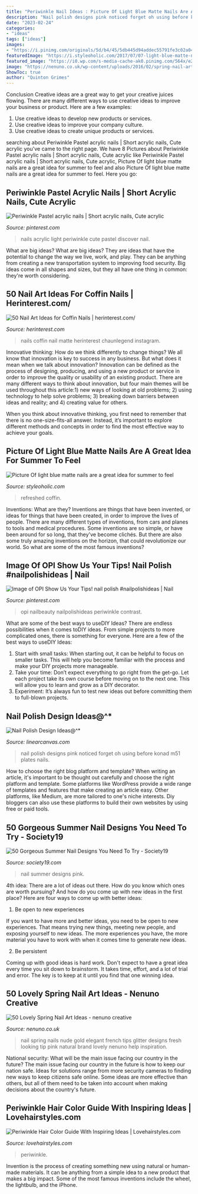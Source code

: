 ```yaml
---
title: "Periwinkle Nail Ideas : Picture Of Light Blue Matte Nails Are A Great Idea For Summer To Feel"
description: "Nail polish designs pink noticed forget oh using before konad m51 plates nails"
date: "2023-02-24"
categories:
- "ideas"
tags: ["ideas"]
images:
- "https://i.pinimg.com/originals/5d/b4/45/5db445d94addec55791fe3c02a04fff8.jpg"
featuredImage: "https://i.styleoholic.com/2017/07/07-light-blue-matte-nails-are-a-great-idea-for-summer-to-feel-refreshed.jpg"
featured_image: "https://i0.wp.com/s-media-cache-ak0.pinimg.com/564x/e2/8a/0e/e28a0e43151685f529dd4c9465216d75.jpg?resize=539%2C579&amp;ssl=1"
image: "https://nenuno.co.uk/wp-content/uploads/2016/02/spring-nail-art-17.jpg"
ShowToc: true
author: "Quinton Grimes"
---
```



Conclusion
Creative ideas are a great way to get your creative juices flowing. There are many different ways to use creative ideas to improve your business or product. Here are a few examples:
1. Use creative ideas to develop new products or services.
2. Use creative ideas to improve your company culture.
3. Use creative ideas to create unique products or services.

	

		
searching about Periwinkle Pastel acrylic nails | Short acrylic nails, Cute acrylic you've came to the right page. We have 8 Pictures about Periwinkle Pastel acrylic nails | Short acrylic nails, Cute acrylic like Periwinkle Pastel acrylic nails | Short acrylic nails, Cute acrylic, Picture Of light blue matte nails are a great idea for summer to feel and also Picture Of light blue matte nails are a great idea for summer to feel. Here you go:
		
    
## Periwinkle Pastel Acrylic Nails | Short Acrylic Nails, Cute Acrylic

<img loading=lazy src="https://i.pinimg.com/originals/63/10/2c/63102cbf9e393a2d28c401bf66ac9261.jpg" onerror="this.onerror=null;this.src='https://tse1.mm.bing.net/th?id=OIP.bhze4c1AXfRQg-WL76UmIAHaJ4&amp;pid=15.1';" alt="Periwinkle Pastel acrylic nails | Short acrylic nails, Cute acrylic">

_Source: pinterest.com_

>nails acrylic light periwinkle cute pastel discover nail. 

	

What are big ideas?
What are big ideas? They are ideas that have the potential to change the way we live, work, and play. They can be anything from creating a new transportation system to improving food security. Big ideas come in all shapes and sizes, but they all have one thing in common: they're worth considering.

    
## 50 Nail Art Ideas For Coffin Nails | Herinterest.com/

<img loading=lazy src="https://www.herinterest.com/wp-content/uploads/2016/09/coffin-nails_03.jpg" onerror="this.onerror=null;this.src='https://tse2.mm.bing.net/th?id=OIP.qCvMPMpbBW6E2wA7JtUR7gHaJU&amp;pid=15.1';" alt="50 Nail Art Ideas for Coffin Nails | herinterest.com/">

_Source: herinterest.com_

>nails coffin nail matte herinterest chaunlegend instagram. 

	

Innovative thinking: How do we think differently to change things?
We all know that innovation is key to success in any business. But what does it mean when we talk about innovation?
Innovation can be defined as the process of designing, producing, and using a new product or service in order to improve the quality or usability of an existing product. There are many different ways to think about innovation, but four main themes will be used throughout this article:1) new ways of looking at old problems; 2) using technology to help solve problems; 3) breaking down barriers between ideas and reality; and 4) creating value for others. 

When you think about innovative thinking, you first need to remember that there is no one-size-fits-all answer. Instead, it’s important to explore different methods and concepts in order to find the most effective way to achieve your goals.

    
## Picture Of Light Blue Matte Nails Are A Great Idea For Summer To Feel

<img loading=lazy src="https://i.styleoholic.com/2017/07/07-light-blue-matte-nails-are-a-great-idea-for-summer-to-feel-refreshed.jpg" onerror="this.onerror=null;this.src='https://tse4.mm.bing.net/th?id=OIP.FF58lkeydMu7rLdVafZ4kQHaHX&amp;pid=15.1';" alt="Picture Of light blue matte nails are a great idea for summer to feel">

_Source: styleoholic.com_

>refreshed coffin. 

	

Inventions: What are they?
Inventions are things that have been invented, or ideas for things that have been created, in order to improve the lives of people. There are many different types of inventions, from cars and planes to tools and medical procedures. Some inventions are so simple, or have been around for so long, that they've become clichés. But there are also some truly amazing inventions on the horizon, that could revolutionize our world. So what are some of the most famous inventions?

    
## Image Of OPI Show Us Your Tips! Nail Polish #nailpolishideas | Nail

<img loading=lazy src="https://i.pinimg.com/originals/5d/b4/45/5db445d94addec55791fe3c02a04fff8.jpg" onerror="this.onerror=null;this.src='https://tse1.mm.bing.net/th?id=OIP.FQ8_bQ3zhZad2qna5ptBNAHaHa&amp;pid=15.1';" alt="Image of OPI Show Us Your Tips! nail polish #nailpolishideas | Nail">

_Source: pinterest.com_

>opi nailbeauty nailpolishideas periwinkle contrast. 

	

What are some of the best ways to useDIY Ideas?
There are endless possibilities when it comes toDIY ideas. From simple projects to more complicated ones, there is something for everyone. Here are a few of the best ways to useDIY Ideas: 
1. Start with small tasks: When starting out, it can be helpful to focus on smaller tasks. This will help you become familiar with the process and make your DIY projects more manageable. 
2. Take your time: Don’t expect everything to go right from the get-go. Let each project take its own course before moving on to the next one. This will allow you to learn and grow as a DIY decorator. 
3. Experiment: It’s always fun to test new ideas out before committing them to full-blown projects.

    
## Nail Polish Design Ideas@^*

<img loading=lazy src="http://2.bp.blogspot.com/_PQh_sN4uoss/THxUQd6eEoI/AAAAAAAAAMc/Skzzx6q_pr8/s1600/SAM_1355.JPG" onerror="this.onerror=null;this.src='https://tse1.mm.bing.net/th?id=OIP.Q3lVhrJRTEqeG0qSaFBlOQHaGA&amp;pid=15.1';" alt="Nail Polish Design Ideas@^*">

_Source: linearcanvas.com_

>nail polish designs pink noticed forget oh using before konad m51 plates nails. 

	

How to choose the right blog platform and template?
When writing an article, it's important to be thought out carefully and choose the right platform and template. Some platforms like WordPress provide a wide range of templates and features that make creating an article easy. Other platforms, like Medium, are more tailored to one's niche interests. Diy bloggers can also use these platforms to build their own websites by using free or paid tools.

    
## 50 Gorgeous Summer Nail Designs You Need To Try - Society19

<img loading=lazy src="https://i0.wp.com/s-media-cache-ak0.pinimg.com/564x/e2/8a/0e/e28a0e43151685f529dd4c9465216d75.jpg?resize=539%2C579&amp;ssl=1" onerror="this.onerror=null;this.src='https://tse3.mm.bing.net/th?id=OIP.NfGRo44U4-KDfo9JYuLG5AHaH9&amp;pid=15.1';" alt="50 Gorgeous Summer Nail Designs You Need To Try - Society19">

_Source: society19.com_

>nail summer designs pink. 

	

4th idea:
There are a lot of ideas out there. How do you know which ones are worth pursuing? And how do you come up with new ideas in the first place?
Here are four ways to come up with better ideas:

1. Be open to new experiences

If you want to have more and better ideas, you need to be open to new experiences. That means trying new things, meeting new people, and exposing yourself to new ideas. The more experiences you have, the more material you have to work with when it comes time to generate new ideas.

2. Be persistent

Coming up with good ideas is hard work. Don't expect to have a great idea every time you sit down to brainstorm. It takes time, effort, and a lot of trial and error. The key is to keep at it until you find that one winning idea.

    
## 50 Lovely Spring Nail Art Ideas - Nenuno Creative

<img loading=lazy src="https://nenuno.co.uk/wp-content/uploads/2016/02/spring-nail-art-17.jpg" onerror="this.onerror=null;this.src='https://tse3.mm.bing.net/th?id=OIP.z3ALcv3G2W5ccpF8ZbSMegHaHa&amp;pid=15.1';" alt="50 Lovely Spring Nail Art Ideas - nenuno creative">

_Source: nenuno.co.uk_

>nail spring nails nude gold elegant french tips glitter designs fresh looking tip pink natural brand lovely nenuno help inspiration. 

	

National security: What will be the main issue facing our country in the future?
The main issue facing our country in the future is how to keep our nation safe. Ideas for solutions range from more security cameras to finding new ways to keep citizens safe online. Some ideas are more effective than others, but all of them need to be taken into account when making decisions about the country's future.

    
## Periwinkle Hair Color Guide With Inspiring Ideas | Lovehairstyles.com

<img loading=lazy src="https://lovehairstyles.com/wp-content/uploads/2021/05/periwinkle-hair-color-dark-blue-undertones-768x1152.jpg" onerror="this.onerror=null;this.src='https://tse2.mm.bing.net/th?id=OIP.tg-fB9MSclMP0JA9FbydwwHaLH&amp;pid=15.1';" alt="Periwinkle Hair Color Guide With Inspiring Ideas | Lovehairstyles.com">

_Source: lovehairstyles.com_

>periwinkle. 

	

Invention is the process of creating something new using natural or human-made materials. It can be anything from a simple idea to a new product that makes a big impact. Some of the most famous inventions include the wheel, the lightbulb, and the iPhone.

